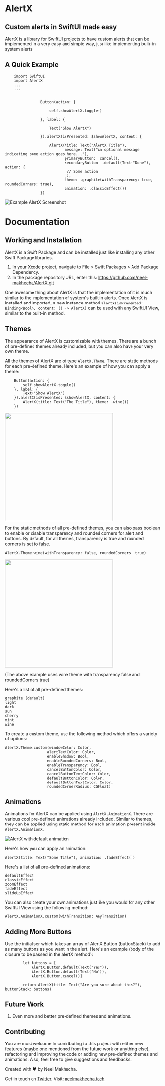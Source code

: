 # AlertX

## Custom alerts in SwiftUI made easy

AlertX is a library for SwiftUI projects to have custom alerts that can be implemented in a very easy and simple way, just like implementing built-in system alerts.

## A Quick Example


        import SwiftUI
        import AlertX
        ...
        ...
               
                    
                    Button(action: {
                        
                        self.showAlertX.toggle()
                        
                    }, label: {
                        
                        Text("Show AlertX")
                        
                    }).alertX(isPresented: $showAlertX, content: {
                        
                        AlertX(title: Text("AlertX Title"),
                               message: Text("An optional message indicating some action goes here..."),
                               primaryButton: .cancel(),
                               secondaryButton: .default(Text("Done"), action: {
                                // Some action
                               }),
                               theme: .graphite(withTransparency: true, roundedCorners: true),
                               animation: .classicEffect())
                    })
                    
        
![Example AlertX Screenshot](https://neelmakhecha.tech/assets/files/alertX_documentation_image1.gif)

# Documentation

## Working and Installation

AlertX is a Swift Package and can be installed just like installing any other Swift Package libraries.

1. In your Xcode project, navigate to File > Swift Packages > Add Package Dependency.
2. In the package repository URL, enter this: https://github.com/neel-makhecha/AlertX.git

One awesome thing about AlertX is that the implementation of it is much similar to the implementation of system's built in alerts. Once AlertX is installed and imported, a new instance method `alertX(isPresented: Binding<Bool>, content: () -> AlertX)` can be used with any SwiftUI View, similar to the built-in method.


## Themes

The appearance of AlertX is customizable with themes. There are a bunch of pre-defined themes already included, but you can also have your very own theme.

All the themes of AlertX are of type `AlertX.Theme`. There are static methods for each pre-defined theme. Here's an example of how you can apply a theme:

        Button(action: {
            self.showAlertX.toggle()
        }, label: {
            Text("Show AlertX")
        }).alertX(isPresented: $showAlertX, content: {
            AlertX(title: Text("The Title"), theme: .wine())
        })

<img src="https://neelmakhecha.tech/assets/files/alertX_documentation_image2.png" width=350>


For the static methods of all pre-defined themes, you can also pass boolean to enable or disable transparency and rounded corners for alert and buttons. By default, for all themes, transparency is true and rounded corners is set to false.

    AlertX.Theme.wine(withTransparency: false, roundedCorners: true)

<img src="https://neelmakhecha.tech/assets/files/alertX_documentation_image3.png" width=350>

(The above example uses wine theme with transparency false and roundedCorners true)

Here's a list of all pre-defined themes: 

    graphite (default)
    light
    dark
    sun
    cherry
    mint
    wine


To create a custom theme, use the following method which offers a variety of options:

    
    AlertX.Theme.custom(windowColor: Color,
                       alertTextColor: Color,
                       enableShadow: Bool,
                       enableRoundedCorners: Bool,
                       enableTransparency: Bool,
                       cancelButtonColor: Color,
                       cancelButtonTextColor: Color,
                       defaultButtonColor: Color,
                       defaultButtonTextColor: Color,
                       roundedCornerRadius: CGFloat)


## Animations

Animations for AlertX can be applied using `AlertX.AnimationX`. There are various cool pre-defined animations already included. Similar to themes, they can be applied using static method for each animation present inside `AlertX.AnimationX`.

![AlertX with default animation](https://neelmakhecha.tech/assets/files/alertX_documentation_image4.gif)
 
Here's how you can apply an animation:

`AlertX(title: Text("Some Title"), animation: .fadeEffect())`

Here's a list of all pre-defined animations:

    defaultEffect
    classicEffect
    zoomEffect
    fadeEffect
    slideUpEffect

You can also create your own animations just like you would for any other SwiftUI View using the following method:

    AlertX.AnimationX.custom(withTransition: AnyTransition)

## Adding More Buttons

Use the initialiser which takes an array of AlertX.Button (buttonStack) to add as many buttons as you want in the alert. Here's an example (body of the closure to be passed in the alertX method):


            let buttons = [
                AlertX.Button.default(Text("Yes")),
                AlertX.Button.default(Text("No")),
                AlertX.Button.cancel()]
            
            return AlertX(title: Text("Are you sure about this?"), buttonStack: buttons)

## Future Work

1. Even more and better pre-defined themes and animations.

## Contributing

You are most welcome in contributing to this project with either new features (maybe one mentioned from the future work or anything else), refactoring and improving the code or adding new pre-defined themes and animations. Also, feel free to give suggestions and feedbacks. 


Created with ❤️ by Neel Makhecha.

Get in touch on [Twitter](https://twitter.com/neelmakhecha). Visit: [neelmakhecha.tech](https://neelmakhecha.tech)
